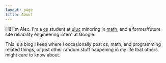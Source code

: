```yaml
---
layout: page
title: About
---
```


Hi! I'm Alec. I'm a [cs](http://cs.uiuc.edu) student at [uiuc](http://uiuc.edu) minoring in [math](http://math.uiuc.edu), and a former/future site reliability engineering intern at Google.

This is a blog I keep where I occasionally post cs, math, and programming related things, or just other random stuff happening in my life that others might care to know about.
